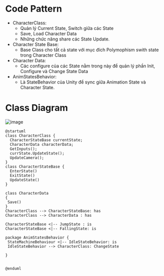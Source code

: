 # Code Pattern
- CharacterClass: 
  - Quản lý Current State, Switch giữa các State
  - Save, Load Character Data
  - Những chức năng share các State Update.
- Character State Base:
  - Base Class cho tất cả state với mục đích Polymophism swith state trong Character Class
- Character Data:
  - Các configure của các State nằm trong này để quản lý phần Init, Configure và Change State Data
- AnimStatesBehavior:
  - Là StateBehavior của Unity để sync giữa Animation State và Character State. 

# Class Diagram

![image](https://user-images.githubusercontent.com/1218572/211292103-e1fed3e9-c5d4-40db-bb88-506b1aad9f22.png)


```
@startuml
class CharacterClass {
  CharacterStateBase currentState;
  CharacterData characterData; 
  GetInputs();
  currState.UpdateState();
  UpdateCamera();
}
class CharacterStateBase {
  EnterState()
  ExitState()
  UpdateState()
}

class CharacterData 
{
 Save()
}
CharacterClass --> CharacterStateBase: has
CharacterClass --> CharacterData : has

CharacterStateBase <|-- JumpState : is
CharacterStateBase <|-- FallingState: is

package AnimStatesBehavior {
 StateMachineBehaviour <|-- IdleStateBehavior: is
 IdleStateBehavior --> CharacterClass: ChangeState
 
}


@enduml
```

